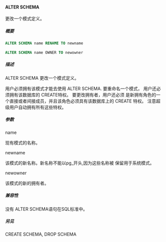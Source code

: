 #### ALTER SCHEMA

更改一个模式定义。

##### 概要

```sql
ALTER SCHEMA name RENAME TO newname
 
ALTER SCHEMA name OWNER TO newowner
```

##### 描述

ALTER SCHEMA 更改一个模式定义。

用户必须拥有该模式才能去使用 ALTER SCHEMA. 要重命名一个模式， 用户还必须拥有该数据库的 CREATE特权。 要更改拥有者，用户还必须 是新拥有角色的一个直接或者间接成员，并且该角色必须具有该数据库上的 CREATE 特权。 注意超级用户自动拥有所有这些特权。

##### 参数

name

现有模式的名称。

newname

该模式的新名称。新名称不能以pg_开头,因为这些名称被 保留用于系统模式。

newowner

该模式的新的拥有者。

##### 兼容性

没有 ALTER SCHEMA语句在SQL标准中。

##### 另见

CREATE SCHEMA, DROP SCHEMA